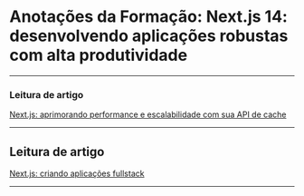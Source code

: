 # Anotações da Formação: Next.js 14: desenvolvendo aplicações robustas com alta produtividade

--- 

### Leitura de artigo
[Next.js: aprimorando performance e escalabilidade com sua API de cache](https://www.alura.com.br/artigos/api-next-js)

---

## Leitura de artigo
[Next.js: criando aplicações fullstack](https://www.alura.com.br/artigos/aplicacoes-fullstack)

---

